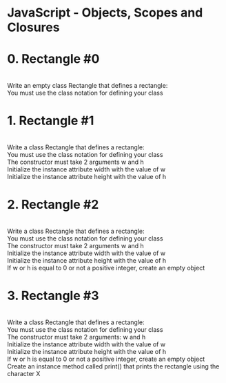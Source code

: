 <h1>JavaScript - Objects, Scopes and Closures</h1>
<h1>0. Rectangle #0</h1>
<br>
Write an empty class Rectangle that defines a rectangle:
<br>
You must use the class notation for defining your class<br>
<h1>1. Rectangle #1</h1>
<br>
Write a class Rectangle that defines a rectangle:
<br>
You must use the class notation for defining your class<br>
The constructor must take 2 arguments w and h<br>
Initialize the instance attribute width with the value of w<br>
Initialize the instance attribute height with the value of h<br>
<h1>2. Rectangle #2</h1>
<br>
Write a class Rectangle that defines a rectangle:
<br>
You must use the class notation for defining your class<br>
The constructor must take 2 arguments w and h<br>
Initialize the instance attribute width with the value of w<br>
Initialize the instance attribute height with the value of h<br>
If w or h is equal to 0 or not a positive integer, create an empty object<br>
<h1>3. Rectangle #3</h1>
<br>
Write a class Rectangle that defines a rectangle:
<br>
You must use the class notation for defining your class<br>
The constructor must take 2 arguments: w and h<br>
Initialize the instance attribute width with the value of w<br>
Initialize the instance attribute height with the value of h<br>
If w or h is equal to 0 or not a positive integer, create an empty object<br>
Create an instance method called print() that prints the rectangle using the character X<br>